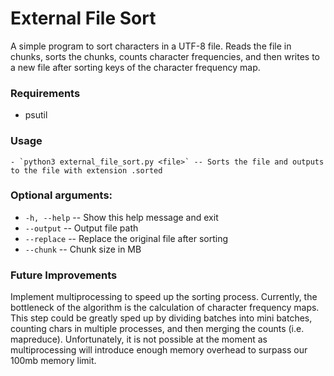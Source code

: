 # External File Sort

A simple program to sort characters in a UTF-8 file. Reads the file in chunks, sorts the chunks, counts character frequencies,
and then writes to a new file after sorting keys of the character frequency map.

### Requirements
 - psutil

### Usage
    - `python3 external_file_sort.py <file>` -- Sorts the file and outputs to the file with extension .sorted

### Optional arguments:
- `-h, --help`          -- Show this help message and exit
- `--output`            -- Output file path
- `--replace`           -- Replace the original file after sorting
- `--chunk`             -- Chunk size in MB

### Future Improvements
Implement multiprocessing to speed up the sorting process. 
Currently, the bottleneck of the algorithm is the calculation of character frequency maps. 
This step could be greatly sped up by dividing batches into mini batches, counting chars in multiple processes,
and then merging the counts (i.e. mapreduce). Unfortunately, it is not possible at the moment as multiprocessing will introduce 
enough memory overhead to surpass our 100mb memory limit.
